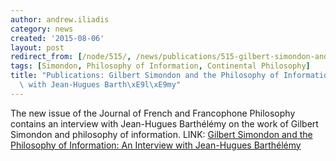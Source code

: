 ```yaml
---
author: andrew.iliadis
category: news
created: '2015-08-06'
layout: post
redirect_from: [/node/515/, /news/publications/515-gilbert-simondon-and-philosophy-information-interview-jean-hugues-barthelemy/]
tags: [Simondon, Philosophy of Information, Continental Philosophy]
title: "Publications: Gilbert Simondon and the Philosophy of Information: An Interview\
  \ with Jean-Hugues Barth\xE9l\xE9my"
---
```

The new issue of the Journal of French and Francophone Philosophy contains an
interview with Jean-Hugues Barthélémy on the work of Gilbert Simondon and
philosophy of information. LINK: [Gilbert Simondon and the Philosophy of
Information: An Interview with Jean-Hugues
Barthélémy](http://jffp.org/ojs/index.php/jffp/article/view/679/679)

